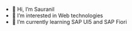 - 👋 Hi, I’m Sauranil 
- 👀 I’m interested in Web technologies
- 🌱 I’m currently learning SAP UI5 and SAP Fiori 

<!---
hitachi-sauranil/hitachi-sauranil is a ✨ special ✨ repository because its `README.md` (this file) appears on your GitHub profile.
You can click the Preview link to take a look at your changes.
--->
